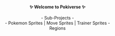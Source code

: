 #### <div align="center"> ✨ Welcome to Pokiverse ✨ </br>  
<div align="center"> - Sub-Projects - </br>
<div align="center"> - Pokemon Sprites | Move Sprites | Trainer Sprites - </br>
<div align="center"> Regions
